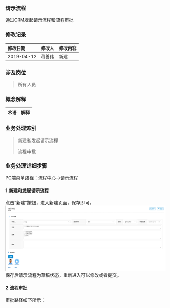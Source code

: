 ### 请示流程

通过CRM发起请示流程和流程审批

### 修改记录

| 修改日期 | 修改人 | 修改内容 |
| :--- | :--- | :--- |
| 2019-04-12 | 蒋善伟 | 新建 |

### 涉及岗位

> 所有人员

### 概念解释

| 术语 | 解释 |
| :--- | :--- |


### 业务处理索引

> 新建和发起请示流程
>
> 流程审批

### 业务处理详细步骤

PC端菜单路径：流程中心-&gt;请示流程

#### 1.新建和发起请示流程

点击“新建”按钮，进入新建页面，保存即可。![](/assets/xjqslc)保存后请示流程为草稿状态，重新进入可以修改或者提交。

#### 2.流程审批

审批路径如下所示：



